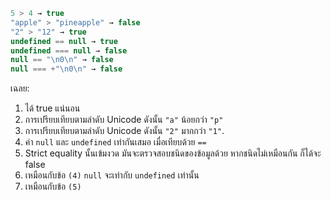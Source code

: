 

```js no-beautify
5 > 4 → true
"apple" > "pineapple" → false
"2" > "12" → true
undefined == null → true
undefined === null → false
null == "\n0\n" → false
null === +"\n0\n" → false
```

เฉลย:

1. ได้ true แน่นอน
2. การเปรียบเทียบตามลำดับ Unicode ดังนั้น `"a"` น้อยกว่า `"p"`
3. การเปรียบเทียบตามลำดับ Unicode ดังนั้น `"2"` มากกว่า `"1"`.
4. ค่า `null` และ `undefined` เท่ากันเสมอ เมื่อเทียบด้วย `==`
5. Strict equality นั้นเข้มงวด มันจะตรวจสอบชนิดของข้อมูลด้วย หากชนิดไม่เหมือนกัน ก็ได้จะ false
6. เหมือนกับข้อ `(4)` `null` จะเท่ากับ `undefined` เท่านั้น
7. เหมือนกับข้อ `(5)`
